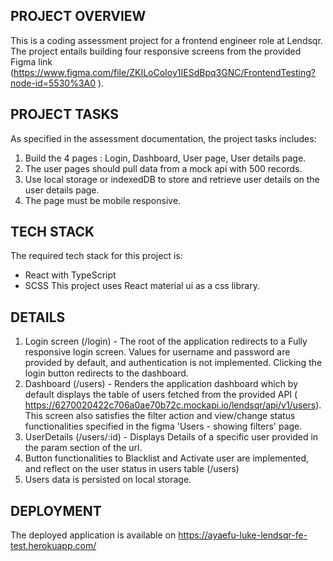 ## PROJECT OVERVIEW

This is a coding assessment project for a frontend engineer role at Lendsqr. The project entails building four responsive screens from the provided Figma link (https://www.figma.com/file/ZKILoCoIoy1IESdBpq3GNC/FrontendTesting?node-id=5530%3A0 ). 

## PROJECT TASKS

As specified in the assessment documentation, the project tasks includes:
1. Build the 4 pages : Login, Dashboard, User page, User details page.
2. The user pages should pull data from a mock api with 500 records.
3. Use local storage or indexedDB to store and retrieve user details on the user details page.
4. The page must be mobile responsive.

## TECH STACK

The required tech stack for this project is:
- React with TypeScript
- SCSS
This project uses React material ui as a css library.

## DETAILS

1. Login screen (/login) - The root of the application redirects to a Fully responsive login screen. Values for username and password are provided by default, and authentication is not implemented. Clicking the login button redirects to the dashboard.
2. Dashboard (/users) - Renders the application dashboard which by default displays the table of users fetched from the provided API ( https://6270020422c706a0ae70b72c.mockapi.io/lendsqr/api/v1/users).
This screen also satisfies the filter action and view/change status functionalities specified in the figma 'Users - showing filters' page. 
3. UserDetails (/users/:id) -  Displays Details of a specific user provided in the param section of the url.
4. Button functionalities to Blacklist and Activate user are implemented, and reflect on the user status in users table (/users)
5. Users data is persisted on local storage.

## DEPLOYMENT
The deployed application is available on https://ayaefu-luke-lendsqr-fe-test.herokuapp.com/